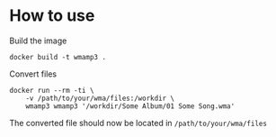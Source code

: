 # How to use

Build the image

    docker build -t wmamp3 .

Convert files

    docker run --rm -ti \
        -v /path/to/your/wma/files:/workdir \
        wmamp3 wmamp3 '/workdir/Some Album/01 Some Song.wma'

The converted file should now be located in `/path/to/your/wma/files`
